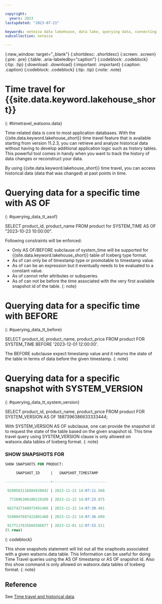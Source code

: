 ```yaml
---

copyright:
  years: 2023
lastupdated: "2023-07-21"

keywords: netezza data lakehouse, data lake, querying data, connecting to a metastore, netezza watsonx.data
subcollection: netezza

---
```


{:new_window: target="_blank"}
{:shortdesc: .shortdesc}
{:screen: .screen}
{:pre: .pre}
{:table: .aria-labeledby="caption"}
{:codeblock: .codeblock}
{:tip: .tip}
{:download: .download}
{:important: .important}
{:caption: .caption}
{:codeblock: .codeblock}
{:tip: .tip}
{:note: .note}

# Time travel for {{site.data.keyword.lakehouse_short}}
{: #timetravel_watsonx.data}

Time-related data is core to most application databases. With the {{site.data.keyword.lakehouse_short}} time travel feature that is available starting from version 11.2.3, you can retrieve and analyze historical data without having to develop additional application logic such as history tables. This powerful tool comes in handy when you want to track the history of data changes or reconstruct your data.

By using {{site.data.keyword.lakehouse_short}} time travel, you can access historical data (data that was changed) at past points in time.

# Querying data for a specific time with AS OF
{: #querying_data_tt_asof}

SELECT product_id, product_name FROM product for SYSTEM_TIME AS OF "2023-10-23 10:00:00". 

Following constraints will be enforced:
   - Only AS OF/BEFORE  subclause of system_time will be supported for {{site.data.keyword.lakehouse_short}} table of Iceberg type format.
   - As of <timestamp value> can only be of timestamp type or promotable to timestamp value.
   - As of <timestamp value> can be an expression but it eventually needs to be evaluated to a constant value.
   - As of <timetamp value> cannot refer attributes or subqueries.
   - As of <timestamp value> can not be before the time associated with the very first available snapshot id of the table.
{: note}

# Querying data for a specific time with BEFORE
{: #querying_data_tt_before}

SELECT product_id, product_name, product_price FROM product FOR SYSTEM_TIME BEFORE '2023-12-01 12:00:00'.

The BEFORE subclause expect timestamp value and it returns the state of the table in terms of data before the given timestamp.
{: note}

# Querying data for a specific snapshot with SYSTEM_VERSION
{: #querying_data_tt_system_version}

SELECT product_id, product_name, product_price FROM product FOR SYSTEM_VERSION AS OF 1887396386633333444;

With SYSTEM_VERSION AS OF subclause, one can provide the snapshot id to request the state of the table based on the given snapshot id. This time travel query using SYSTEM_VERSION clause is only allowed on watsonx.data tables of Iceberg format.
{: note}

### SHOW SNAPSHOTS FOR <table-name>

```sql
SHOW SNAPSHOTS FOR PRODUCT:

     SNAPSHOT_ID     |   SNAPSHOT_TIMESTAMP

---------------------+-------------------------

 9200563116884920042 | 2023-11-22 14:07:11.568

  772896300100219109 | 2023-11-22 14:07:23.075

 6627427340973491406 | 2023-11-22 14:07:30.401

 5580047607422801480 | 2023-11-22 14:07:36.699

 9177117635666586877 | 2023-12-01 12:07:53.511
(5 rows)
```
{: codeblock}

This show snapshots statement will list out all the snaphosts associated with a given watsonx.data table. This Information can be useful for doing Time Travel queries using the AS OF timestamp or AS OF snapshot id. Also this show command is only allowed on watsonx.data tables of Iceberg format.
{: note}

## Reference

See [Time travel and historical data](/docs/netezza?topic=netezza-introducing_tt).